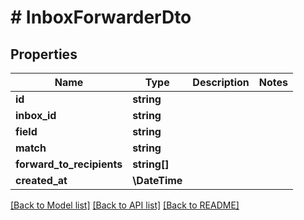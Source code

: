 # # InboxForwarderDto

## Properties

Name | Type | Description | Notes
------------ | ------------- | ------------- | -------------
**id** | **string** |  |
**inbox_id** | **string** |  |
**field** | **string** |  |
**match** | **string** |  |
**forward_to_recipients** | **string[]** |  |
**created_at** | **\DateTime** |  |

[[Back to Model list]](../../README#models) [[Back to API list]](../../README#endpoints) [[Back to README]](../../README)
